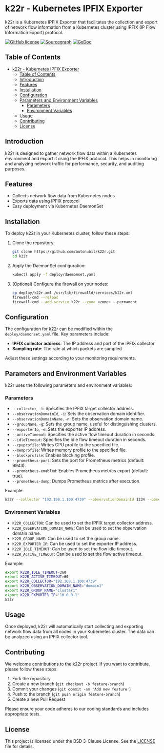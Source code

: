 # k22r - Kubernetes IPFIX Exporter

k22r is a Kubernetes IPFIX Exporter that facilitates the collection and export of network flow information from a Kubernetes cluster using IPFIX (IP Flow Information Export) protocol.



[![GitHub license](https://img.shields.io/github/license/xanzy/go-gitlab.svg)](https://github.com/autonubil/k22r/blob/master/LICENSE)
[![Sourcegraph](https://sourcegraph.com/github.com/autonubil/go-wazuh/-/badge.svg)](https://sourcegraph.com/github.com/autonubil/k22r?badge)
[![GoDoc](https://godoc.org/github.com/autonubil/go-wazuh?status.svg)](https://godoc.org/github.com/autonubil/k22r)

## Table of Contents
   
- [k22r - Kubernetes IPFIX Exporter](#k22r---kubernetes-ipfix-exporter)
  - [Table of Contents](#table-of-contents)
  - [Introduction](#introduction)
  - [Features](#features)
  - [Installation](#installation)
  - [Configuration](#configuration)
  - [Parameters and Environment Variables](#parameters-and-environment-variables)
    - [Parameters](#parameters)
    - [Environment Variables](#environment-variables)
  - [Usage](#usage)
  - [Contributing](#contributing)
  - [License](#license)

## Introduction

k22r is designed to gather network flow data within a Kubernetes environment and export it using the IPFIX protocol. This helps in monitoring and analyzing network traffic for performance, security, and auditing purposes.

## Features

- Collects network flow data from Kubernetes nodes
- Exports data using IPFIX protocol
- Easy deployment via Kubernetes DaemonSet

## Installation

To deploy k22r in your Kubernetes cluster, follow these steps:

1. Clone the repository:
    ```bash
    git clone https://github.com/autonubil/k22r.git
    cd k22r
    ```

2. Apply the DaemonSet configuration:
    ```bash
    kubectl apply -f deploy/daemonset.yaml
    ```

3. (Optional) Configure the firewall on your nodes:
    ```bash
    cp deploy/k22r.xml /usr/lib/firewalld/services/k22r.xml
    firewall-cmd --reload
    firewall-cmd --add-service k22r --zone <zone> --permanent
    ```

## Configuration

The configuration for k22r can be modified within the `deploy/daemonset.yaml` file. Key parameters include:

- **IPFIX collector address**: The IP address and port of the IPFIX collector
- **Sampling rate**: The rate at which packets are sampled

Adjust these settings according to your monitoring requirements.


## Parameters and Environment Variables

k22r uses the following parameters and environment variables:

### Parameters

- `--collector`, `-t`: Specifies the IPFIX target collector address.
- `--observationDomainId`, `-i`: Sets the observation domain identifier.
- `--observationDomainName`, `-n`: Sets the observation domain name.
- `--groupName`, `-g`: Sets the group name, useful for distinguishing clusters.
- `--exporterIp`, `-e`: Sets the exporter IP address.
- `--activeTimeout`: Specifies the active flow timeout duration in seconds.
- `--idleTimeout`: Specifies the idle flow timeout duration in seconds.
- `--cpuprofile`: Writes CPU profile to the specified file.
- `--memprofile`: Writes memory profile to the specified file.
- `--blockprofile`: Enables blocking profile.
- `--prometheus-port`: Sets the port for Prometheus metrics (default: 9943).
- `--prometheus-enabled`: Enables Prometheus metrics export (default: true).
- `--prometheus-dump`: Dumps Prometheus metrics after execution.

Example:
```bash
k22r --collector "192.168.1.100:4739" --observationDomainId 1234 --observationDomainName "domain1" --groupName "cluster1" --exporterIp "10.0.0.1" --activeTimeout 300 --idleTimeout 60 --prometheus-port 9090 --prometheus-enabled true
```

### Environment Variables

- `K22R_COLLECTOR`: Can be used to set the IPFIX target collector address.
- `K22R_OBSERVATION_DOMAIN_NAME`: Can be used to set the observation domain name.
- `K22R_GROUP_NAME`: Can be used to set the group name.
- `K22R_EXPORTER_IP`: Can be used to set the exporter IP address.
- `K22R_IDLE_TIMEOUT`: Can be used to set the flow idle timeout.
- `K22R_ACTIVE_TIMEOUT`: Can be used to set the flow active timeout.

Example:
```bash
export K22R_IDLE_TIMEOUT=360
export K22R_ACTIVE_TIMEOUT=60
export K22R_COLLECTOR="192.168.1.100:4739"
export K22R_OBSERVATION_DOMAIN_NAME="domain1"
export K22R_GROUP_NAME="cluster1"
export K22R_EXPORTER_IP="10.0.0.1"
k22r
```


## Usage

Once deployed, k22r will automatically start collecting and exporting network flow data from all nodes in your Kubernetes cluster. The data can be analyzed using an IPFIX collector tool.

## Contributing

We welcome contributions to the k22r project. If you want to contribute, please follow these steps:

1. Fork the repository
2. Create a new branch (`git checkout -b feature-branch`)
3. Commit your changes (`git commit -am 'Add new feature'`)
4. Push to the branch (`git push origin feature-branch`)
5. Create a new Pull Request

Please ensure your code adheres to our coding standards and includes appropriate tests.

## License

This project is licensed under the BSD 3-Clause License. See the [LICENSE](LICENSE) file for details.
 
